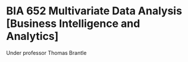 # BIA 652 Multivariate Data Analysis [Business Intelligence and Analytics]
Under professor Thomas Brantle


